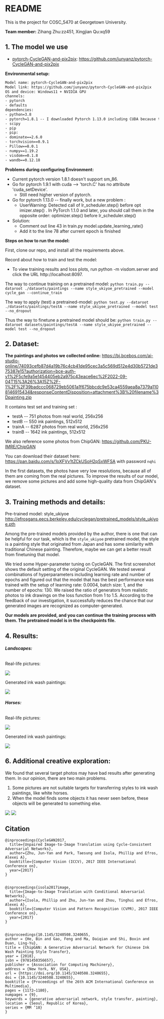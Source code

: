 # README

This is the project for COSC_5470 at Georgetown University.

**Team member:** Zihang Zhu:zz451, Xingjian Qu:xq59

## 1. The model we use

- [pytorch-CycleGAN-and-pix2pix](https://github.com/junyanz/pytorch-CycleGAN-and-pix2pix):  https://github.com/junyanz/pytorch-CycleGAN-and-pix2pix

  

**Environmental setup:**

```xml
Model name: pytorch-CycleGAN-and-pix2pix
Model link: https://github.com/junyanz/pytorch-CycleGAN-and-pix2pix
OS and device: Windows11 + NVIDIA GPU
channels:
- pytorch
- defaults
dependencies:
- python=3.8
- pytorch=1.8.1 -- I downloaded Pytorch 1.13.0 including CUDA because the recommended version does not support CUDA
- scipy
- pip
- pip:
- dominate==2.6.0
- torchvision==0.9.1
- Pillow==8.0.1
- numpy==1.19.2
- visdom==0.1.8
- wandb==0.12.18

```

**Problems during configuring Environment:**

- Current pytorch version 1.8.1 doesn't support sm_86.
- Go for pytorch 1.9.1 with cuda --> 'torch.C' has no attribute 'cuda_setDevice'.
  - Still need higher version of pytorch.
- Go for pytorch 1.13.0 -- finally work, but a new problem :
  - UserWarning: Detected call of lr_scheduler.step() before opt imizer.step() . In PyTorch 1.1.0 and later, you should call them in the opposite order: optimizer.step() before lr_scheduler.step()
- Solution:
  - Comment out line 43 in train.py model.update_learning_rate() 
  - Add it to the line 78 after current epoch is finished

**Steps on how to run the model:**

First, clone our repo, and install all the requirements above.

Record about how to train and test the model:

- To view training results and loss plots, run python -m visdom.server and click the URL http://localhost:8097.

The way to continue training on a pretrained model: `python train.py --dataroot ./datasets/paintings --name style_ukiyoe_pretrained --model cycle_gan --continue_train`

The way to apply (test) a pretrained-model: `python test.py --dataroot ./datasets/paintings/testA --name style_ukiyoe_pretrained --model test --no_dropout`

Thus the way to finetune a pretrained model should be: `python train.py --dataroot datasets/paintings/testA --name style_ukiyoe_pretrained -- model test --no_dropout`



## 2. Dataset:

**The paintings and photos we collected online:** https://bj.bcebos.com/ai-studio-online/74093cefb87d4a19b76c4cb41de95cec3a5c569d512e4d30b5721de375387e15?authorization=bce-auth-v1%2F5cfe9a5e1454405eb2a975c43eace6ec%2F2022-09-04T15%3A26%3A15Z%2F-1%2F%2F39badccc068729eb5061a1f675bbcdc9e53ca4559aea8a7379a1108146915434&responseContentDisposition=attachment%3B%20filename%3Dpainting.zip

It contains test set and training set : 

- testA -- 751 photos from real world, 256x256
- testB -- 550 ink paintings, 512x512
- trainA -- 6287 photos from real world, 256x256
- trainB -- 1642 ink paintings, 512x512



We also reference some photos from ChipGAN: https://github.com/PKU-IMRE/ChipGAN

You can download their dataset here: https://pan.baidu.com/s/1oXFVv1tZCkUSoH2pSxWFSA with password `nqhi`



In the first datasets, the photos have very low resolutions, because all of them are coming from the real pictures. To improve the results of our model, we remove some pictures and add some high-quality data from ChipGAN's dataset.



## 3. Training methods and details:

Pre-trained model: style_ukiyoe http://efrosgans.eecs.berkeley.edu/cyclegan/pretrained_models/style_ukiyoe.pth

Among the pre-trained models provided by the author, there is one that can be helpful for our task, which is the `style_ukiyoe` pretrained model, the style is a painting style that originated from Japan and has some similarity with traditional Chinese painting. Therefore, maybe we can get a better result from finetuning that model.

We tried some Hyper-parameter tuning on CycleGAN. The first screenshot shows the default setting of the original CycleGAN. We tested several combinations of hyperparameters including learning rate and number of epochs and figured out that the model that has the best performance was trained with the setup of learning rate: 0.0004, batch size: 1, and the number of epochs: 130. We raised the ratio of generators from realistic photos to ink drawings on the loss function from 1 to 1.5. According to the feedback of our investigation, it successfully reduces the chance that our generated images are recognized as computer-generated.

**Our models are provided, and you can continue the training process with them. The pretrained model is in the checkpoints file.**



## 4. Results:

###### **Landscapes:**

Real-life pictures:

![](./results/real_pictures.png)



Generated ink wash paintings:

![](./results/generated_results.png)



###### **Horses:**

Real-life pictures:

![](./results/real_horses.png)



Generated ink wash paintings:



![](./results/generated_horses.png)

## 6. Additional creative exploration:
We found that several target photos may have bad results after generating them. In our opinion, there are two main problems.
1. Some pictures are not suitable targets for transferring styles to ink wash paintings, like white horses.
2. When the model finds some objects it has never seen before, these objects will be generated to something else.

![](./results/1_fake.png)
![](./results/1_real.png)

## Citation

```
@inproceedings{CycleGAN2017,
  title={Unpaired Image-to-Image Translation using Cycle-Consistent Adversarial Networks},
  author={Zhu, Jun-Yan and Park, Taesung and Isola, Phillip and Efros, Alexei A},
  booktitle={Computer Vision (ICCV), 2017 IEEE International Conference on},
  year={2017}
}


@inproceedings{isola2017image,
  title={Image-to-Image Translation with Conditional Adversarial Networks},
  author={Isola, Phillip and Zhu, Jun-Yan and Zhou, Tinghui and Efros, Alexei A},
  booktitle={Computer Vision and Pattern Recognition (CVPR), 2017 IEEE Conference on},
  year={2017}
}


@inproceedings{10.1145/3240508.3240655,
author = {He, Bin and Gao, Feng and Ma, Daiqian and Shi, Boxin and Duan, Ling-Yu},
title = {ChipGAN: A Generative Adversarial Network for Chinese Ink Wash Painting Style Transfer},
year = {2018},
isbn = {9781450356657},
publisher = {Association for Computing Machinery},
address = {New York, NY, USA},
url = {https://doi.org/10.1145/3240508.3240655},
doi = {10.1145/3240508.3240655},
booktitle = {Proceedings of the 26th ACM International Conference on Multimedia},
pages = {1172–1180},
numpages = {9},
keywords = {generative adversarial network, style transfer, painting},
location = {Seoul, Republic of Korea},
series = {MM ’18}
}
```


